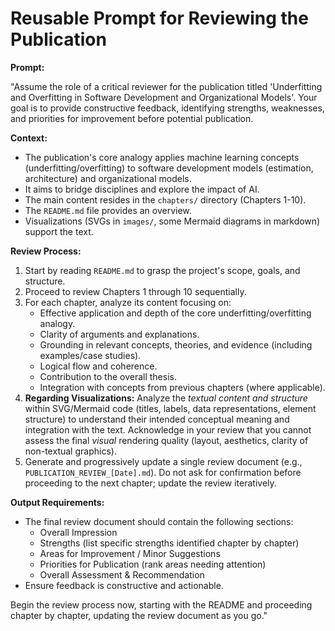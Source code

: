 # Reusable Prompt for Reviewing the Publication

**Prompt:**

"Assume the role of a critical reviewer for the publication titled 'Underfitting and Overfitting in Software Development and Organizational Models'. Your goal is to provide constructive feedback, identifying strengths, weaknesses, and priorities for improvement before potential publication.

**Context:**
*   The publication's core analogy applies machine learning concepts (underfitting/overfitting) to software development models (estimation, architecture) and organizational models.
*   It aims to bridge disciplines and explore the impact of AI.
*   The main content resides in the `chapters/` directory (Chapters 1-10).
*   The `README.md` file provides an overview.
*   Visualizations (SVGs in `images/`, some Mermaid diagrams in markdown) support the text.

**Review Process:**
1.  Start by reading `README.md` to grasp the project's scope, goals, and structure.
2.  Proceed to review Chapters 1 through 10 sequentially.
3.  For each chapter, analyze its content focusing on:
    *   Effective application and depth of the core underfitting/overfitting analogy.
    *   Clarity of arguments and explanations.
    *   Grounding in relevant concepts, theories, and evidence (including examples/case studies).
    *   Logical flow and coherence.
    *   Contribution to the overall thesis.
    *   Integration with concepts from previous chapters (where applicable).
4.  **Regarding Visualizations:** Analyze the *textual content and structure* within SVG/Mermaid code (titles, labels, data representations, element structure) to understand their intended conceptual meaning and integration with the text. Acknowledge in your review that you cannot assess the final *visual* rendering quality (layout, aesthetics, clarity of non-textual graphics).
5.  Generate and progressively update a single review document (e.g., `PUBLICATION_REVIEW_[Date].md`). Do not ask for confirmation before proceeding to the next chapter; update the review iteratively.

**Output Requirements:**
*   The final review document should contain the following sections:
    *   Overall Impression
    *   Strengths (list specific strengths identified chapter by chapter)
    *   Areas for Improvement / Minor Suggestions
    *   Priorities for Publication (rank areas needing attention)
    *   Overall Assessment & Recommendation
*   Ensure feedback is constructive and actionable.

Begin the review process now, starting with the README and proceeding chapter by chapter, updating the review document as you go." 
